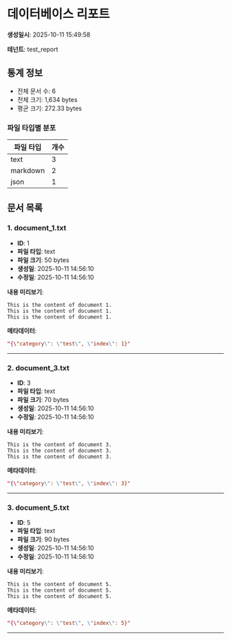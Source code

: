 # 데이터베이스 리포트

**생성일시**: 2025-10-11 15:49:58

**테넌트**: test_report

## 통계 정보

- 전체 문서 수: 6
- 전체 크기: 1,634 bytes
- 평균 크기: 272.33 bytes

### 파일 타입별 분포

| 파일 타입 | 개수 |
|----------|------|
| text | 3 |
| markdown | 2 |
| json | 1 |

## 문서 목록

### 1. document_1.txt

- **ID**: 1
- **파일 타입**: text
- **파일 크기**: 50 bytes
- **생성일**: 2025-10-11 14:56:10
- **수정일**: 2025-10-11 14:56:10

**내용 미리보기**:
```
This is the content of document 1.
This is the content of document 1.
This is the content of document 1.

```

**메타데이터**:
```json
"{\"category\": \"test\", \"index\": 1}"
```

---

### 2. document_3.txt

- **ID**: 3
- **파일 타입**: text
- **파일 크기**: 70 bytes
- **생성일**: 2025-10-11 14:56:10
- **수정일**: 2025-10-11 14:56:10

**내용 미리보기**:
```
This is the content of document 3.
This is the content of document 3.
This is the content of document 3.

```

**메타데이터**:
```json
"{\"category\": \"test\", \"index\": 3}"
```

---

### 3. document_5.txt

- **ID**: 5
- **파일 타입**: text
- **파일 크기**: 90 bytes
- **생성일**: 2025-10-11 14:56:10
- **수정일**: 2025-10-11 14:56:10

**내용 미리보기**:
```
This is the content of document 5.
This is the content of document 5.
This is the content of document 5.

```

**메타데이터**:
```json
"{\"category\": \"test\", \"index\": 5}"
```

---

